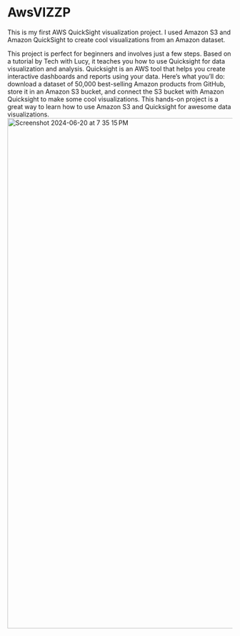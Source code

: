 # AwsVIZZP
This is my first AWS QuickSight visualization project. I used Amazon S3 and Amazon QuickSight to create cool visualizations from an Amazon dataset.

This project is perfect for beginners and involves just a few steps. Based on a tutorial by Tech with Lucy, it teaches you how to use Quicksight for data visualization and analysis. Quicksight is an AWS tool that helps you create interactive dashboards and reports using your data. Here’s what you’ll do: download a dataset of 50,000 best-selling Amazon products from GitHub, store it in an Amazon S3 bucket, and connect the S3 bucket with Amazon Quicksight to make some cool visualizations. This hands-on project is a great way to learn how to use Amazon S3 and Quicksight for awesome data visualizations.
<img width="1144" alt="Screenshot 2024-06-20 at 7 35 15 PM" src="https://github.com/Nush001/AwsVIZZP/assets/146570386/10244a44-7d09-496a-a50f-539460832656">
